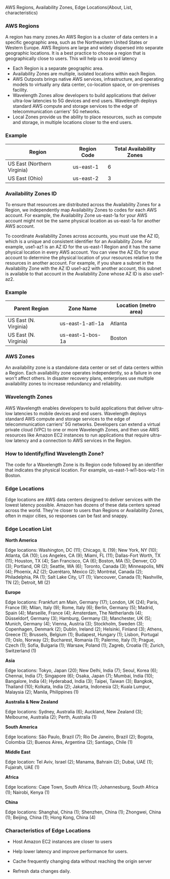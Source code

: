 AWS Regions, Availability Zones, Edge Locations(About, List, characteristics)

<h3>  AWS Regions </h3>

 A region has many zones.An AWS Region is a cluster of data centers in a specific geographic area, such as the Northeastern United States or Western Europe. AWS Regions are large and widely dispersed into separate geographic locations.
 It is a best practice to choose a region that is geographically close to users. This will help us to avoid latency

- Each Region is a separate geographic area.
- Availability Zones are multiple, isolated locations within each Region.
- AWS Outposts brings native AWS services, infrastructure, and operating models to virtually any data center, co-location space, or on-premises facility.
- Wavelength Zones allow developers to build applications that deliver ultra-low latencies to 5G devices and end users. Wavelength deploys standard AWS compute and storage  services to the edge of telecommunication carriers' 5G networks.
- Local Zones provide us the ability to place resources, such as compute and storage, in multiple locations closer to the end users.

<h3> Example </h3>

| Region      | Region Code |  Total Availability Zones |
| ----------- | ----------- |   ----------- | 
|US East (Northern Virginia) |    us-east-1       |    6 | 
|US East (Ohio)  |  us-east-2    |  	3 |


<h3> Availability Zones ID </h3>
To ensure that resources are distributed across the Availability Zones for a Region, we independently map Availability Zones to codes for each AWS account. For example, the Availability Zone us-east-1a for your AWS account might not be the same physical location as us-east-1a for another AWS account.

To coordinate Availability Zones across accounts, you must use the AZ ID, which is a unique and consistent identifier for an Availability Zone. For example, use1-az1 is an AZ ID for the us-east-1 Region and it has the same physical location in every AWS account. You can view the AZ IDs for your account to determine the physical location of your resources relative to the resources in another account. For example, if you share a subnet in the Availability Zone with the AZ ID use1-az2 with another account, this subnet is available to that account in the Availability Zone whose AZ ID is also use1-az2.

<h3> Example </h3>

| Parent Region      | Zone Name |  	Location (metro area) |
| ----------- | ----------- |   ----------- | 
|US East (N. Virginia) |   us-east-1-atl-1a      |  	Atlanta| 
|US East (N. Virginia)  | us-east-1-bos-1a  |  Boston |
      

<h3> AWS Zones </h3>
An availability zone is a standalone data center or set of data centers within a Region. Each availability zone operates independently, so a failure in one won't affect others. In disaster recovery plans, enterprises use multiple availability zones to increase redundancy and reliability.
 
 <h3>  Wavelength Zones </h3>

AWS Wavelength enables developers to build applications that deliver ultra-low latencies to mobile devices and end users. Wavelength deploys standard AWS compute and storage services to the edge of telecommunication carriers' 5G networks. Developers can extend a virtual private cloud (VPC) to one or more Wavelength Zones, and then use AWS resources like Amazon EC2 instances to run applications that require ultra-low latency and a connection to AWS services in the Region.

 <h3> How to Identify/find Wavelength Zone? </h3>
 The code for a Wavelength Zone is its Region code followed by an identifier that indicates the physical location. For example, us-east-1-wl1-bos-wlz-1 in Boston.
 
<h3> Edge Locations </h3>
Edge locations are AWS data centers designed to deliver services with the lowest latency possible. Amazon has dozens of these data centers spread across the world. They're closer to users than Regions or Availability Zones, often in major cities, so responses can be fast and snappy.
 
 <h3> Edge Location List </h3>
 
 <b> North America </b>
 
Edge locations: Washington, DC (11); Chicago, IL (19); New York, NY (10); Atlanta, GA (10); Los Angeles, CA (9); Miami, FL (11); Dallas-Fort Worth, TX (11); Houston, TX (4); San Francisco, CA (6); Boston, MA (5); Denver, CO (3); Portland, OR (2); Seattle, WA (6); Toronto, Canada (3); Minneapolis, MN (4); Phoenix, AZ (2); Querétaro, Mexico (2); Montréal, Canada (2); Philadelphia, PA (1); Salt Lake City, UT (1); Vancouver, Canada (1); Nashville, TN (2); Detroit, MI (2)

<b> Europe </b>

Edge locations: Frankfurt am Main, Germany (17); London, UK (24); Paris, France (9); Milan, Italy (9); Rome, Italy (6); Berlin, Germany (5); Madrid, Spain (4); Marseille, France (4); Amsterdam, The Netherlands (4); Düsseldorf, Germany (3); Hamburg, Germany (3); Manchester, UK (5); Munich, Germany (4); Vienna, Austria (3); Stockholm, Sweden (3); Copenhagen, Denmark (2); Dublin, Ireland (2); Helsinki, Finland (3); Athens, Greece (1); Brussels, Belgium (1); Budapest, Hungary (1); Lisbon, Portugal (1); Oslo, Norway (2); Bucharest, Romania (1); Palermo, Italy (1); Prague, Czech (1); Sofia, Bulgaria (1); Warsaw, Poland (1); Zagreb, Croatia (1); Zurich, Switzerland (1)


<b> Asia </b>

Edge locations: Tokyo, Japan (20); New Delhi, India (7); Seoul, Korea (6); Chennai, India (7); Singapore (6); Osaka, Japan (7); Mumbai, India (10); Bangalore, India (4); Hyderabad, India (3); Taipei, Taiwan (3); Bangkok, Thailand (10); Kolkata, India (2); Jakarta, Indonesia (2); Kuala Lumpur, Malaysia (2); Manila, Philippines (1)


 <b> Australia & New Zealand </b>
 
Edge locations: Sydney, Australia (6); Auckland, New Zealand (3); Melbourne, Australia (2); Perth, Australia (1)

<b> South America </b>

Edge locations: São Paulo, Brazil (7); Rio De Janeiro, Brazil (2); Bogota, Colombia (2); Buenos Aires, Argentina (2); Santiago, Chile (1)


<b> Middle East </b>

Edge location: Tel Aviv, Israel (2); Manama, Bahrain (2); Dubai, UAE (1); Fujairah, UAE (1)

<b> Africa </b>

Edge locations: Cape Town, South Africa (1); Johannesburg, South Africa (1); Nairobi, Kenya (1)

<b> China </b>

Edge locations: Shanghai, China (1); Shenzhen, China (1); Zhongwei, China (1); Beijing, China (1); Hong Kong, China (4)


<h3> Characteristics of Edge Locations </h3>

- Host Amazon EC2 instances are closer to users

- Help lower latency and improve performance for users.

- Cache frequently changing data without reaching the origin server

- Refresh data changes daily. 
 
